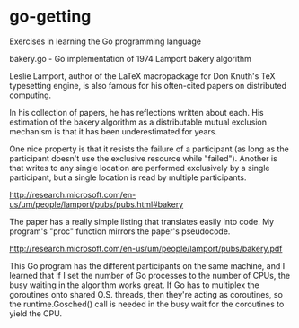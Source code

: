 go-getting
==========

Exercises in learning the Go programming language


bakery.go - Go implementation of 1974 Lamport bakery algorithm

  Leslie Lamport, author of the LaTeX macropackage for Don Knuth's TeX
  typesetting engine, is also famous for his often-cited papers on
  distributed computing.

  In his collection of papers, he has reflections written about each.
  His estimation of the bakery algorithm as a distributable mutual
  exclusion mechanism is that it has been underestimated for years.

  One nice property is that it resists the failure of a participant
  (as long as the participant doesn't use the exclusive resource while
  "failed").  Another is that writes to any single location are
  performed exclusively by a single participant, but a single location
  is read by multiple participants.

  http://research.microsoft.com/en-us/um/people/lamport/pubs/pubs.html#bakery

  The paper has a really simple listing that translates easily into
  code.  My program's "proc" function mirrors the paper's pseudocode.

  http://research.microsoft.com/en-us/um/people/lamport/pubs/bakery.pdf

  This Go program has the different participants on the same machine,
  and I learned that if I set the number of Go processes to the number
  of CPUs, the busy waiting in the algorithm works great.  If Go has
  to multiplex the goroutines onto shared O.S. threads, then they're
  acting as coroutines, so the runtime.Gosched() call is needed in the
  busy wait for the coroutines to yield the CPU.
